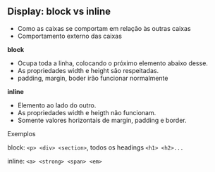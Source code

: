 ## Display: block vs inline

- Como as caixas se comportam em relação às outras caixas
- Comportamento externo das caixas

**block** 

- Ocupa toda a linha, colocando o próximo elemento abaixo desse.
- As propriedades width e height são respeitadas.
- padding, margin, boder irão funcionar normalmente           

**inline**

- Elemento ao lado do outro.
- As propriedades width e heigth não funcionam.
- Somente valores horizontais de margin, padding e border.

Exemplos

block: `<p> <div> <section>`, todos os headings `<h1> <h2>...` 

inline: `<a> <strong> <span> <em> `